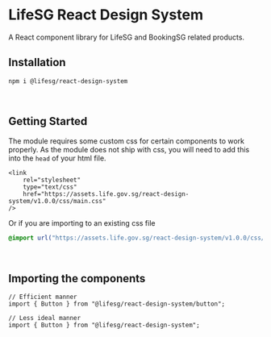 # LifeSG React Design System

A React component library for LifeSG and BookingSG related products.

## Installation

```
npm i @lifesg/react-design-system
```

<br />

## Getting Started

The module requires some custom css for certain components to work properly. As the module does not ship with css, you will need to add this into the `head` of your html file.

```tsx
<link
    rel="stylesheet"
    type="text/css"
    href="https://assets.life.gov.sg/react-design-system/v1.0.0/css/main.css"
/>
```

Or if you are importing to an existing css file

```css
@import url("https://assets.life.gov.sg/react-design-system/v1.0.0/css/main.css");
```

<br />

## Importing the components

```tsx
// Efficient manner
import { Button } from "@lifesg/react-design-system/button";

// Less ideal manner
import { Button } from "@lifesg/react-design-system";
```
